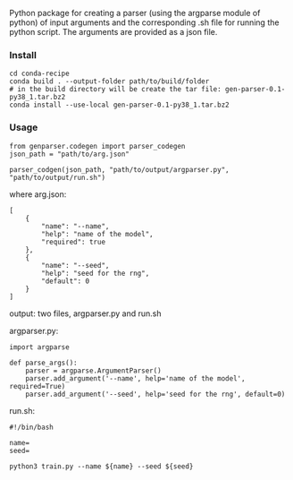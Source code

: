 Python package for creating a parser (using the argparse module of python) of input arguments and the corresponding .sh file for running the python script.
The arguments are provided as a json file.

### Install

```
cd conda-recipe
conda build . --output-folder path/to/build/folder
# in the build directory will be create the tar file: gen-parser-0.1-py38_1.tar.bz2
conda install --use-local gen-parser-0.1-py38_1.tar.bz2
```

### Usage

```
from genparser.codegen import parser_codegen
json_path = "path/to/arg.json"

parser_codgen(json_path, "path/to/output/argparser.py", "path/to/output/run.sh")
```

where arg.json:
```
[
    {
        "name": "--name",
        "help": "name of the model",
        "required": true
    },
    {
        "name": "--seed",
        "help": "seed for the rng",
        "default": 0
    }
]
```

output: two files, argparser.py and run.sh

argparser.py: 

```
import argparse

def parse_args():
	parser = argparse.ArgumentParser()
	parser.add_argument('--name', help='name of the model', required=True)
	parser.add_argument('--seed', help='seed for the rng', default=0)

```

run.sh:

```
#!/bin/bash

name=
seed=

python3 train.py --name ${name} --seed ${seed} 
```
